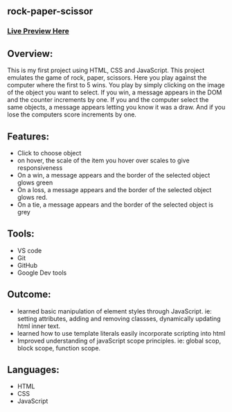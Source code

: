 ## rock-paper-scissor

### [Live Preview Here](https://marsh-alex.github.io/rock-paper-scissor/)

## Overview: 
This is my first project using HTML, CSS and JavaScript. This project emulates the game of rock, paper, scissors. Here you play against the computer where the first to 5 wins. You play by simply clicking on the image of 
the object you want to select. If you win, a message appears in the DOM and the counter increments by one. If you and the computer select the same objects, 
a message appears letting you know it was a draw. And if you lose the computers score increments by one. 


## Features:
- Click to choose object
- on hover, the scale of the item you hover over scales to give responsiveness
- On a win, a message appears and the border of the selected object glows green
- On a loss, a message appears and the border of the selected object glows red. 
- On a tie, a message appears and the border of the selected object is grey

## Tools:
- VS code
- Git
- GitHub
- Google Dev tools

## Outcome:
- learned basic manipulation of element styles through JavaScript. ie: setting attributes, adding and removing classses, dynamically updating html inner text. 
- learned how to use template literals easily incorporate scripting into html
- Improved understanding of javaScript scope principles. ie: global scop, block scope, function scope. 


## Languages:
- HTML 
- CSS
- JavaScript
